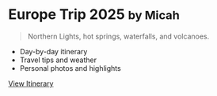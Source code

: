 <!-- _coverpage.md -->

# Europe Trip 2025 <small>by Micah</small>

> Northern Lights, hot springs, waterfalls, and volcanoes.

- Day-by-day itinerary
- Travel tips and weather
- Personal photos and highlights

[View Itinerary](#home-page)
